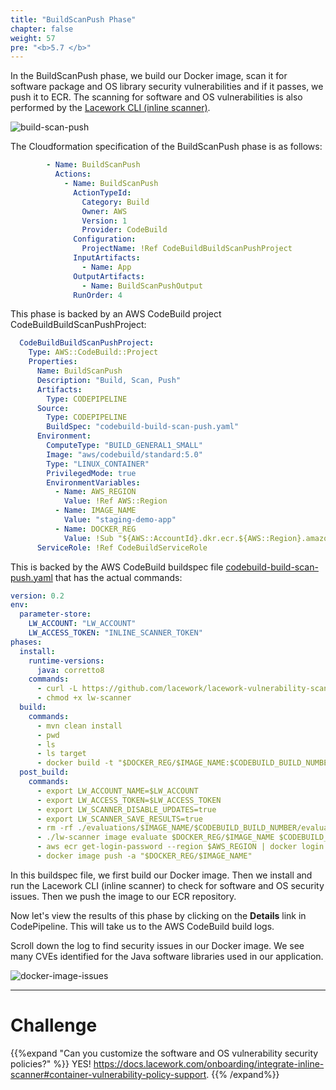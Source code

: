 ```yaml
---
title: "BuildScanPush Phase"
chapter: false
weight: 57
pre: "<b>5.7 </b>"
---
```


In the BuildScanPush phase, we build our Docker image, scan it for software package and OS library security vulnerabilities and if it passes, we push it to ECR. The scanning for software and OS vulnerabilities is also performed by the [Lacework CLI (inline scanner)](https://docs.lacework.com/onboarding/integrate-inline-scanner).

![build-scan-push](/images/build-scan-push.png)

The Cloudformation specification of the BuildScanPush phase is as follows:
```yaml
        - Name: BuildScanPush
          Actions:
            - Name: BuildScanPush
              ActionTypeId:
                Category: Build
                Owner: AWS
                Version: 1
                Provider: CodeBuild
              Configuration:
                ProjectName: !Ref CodeBuildBuildScanPushProject
              InputArtifacts:
                - Name: App
              OutputArtifacts:
                - Name: BuildScanPushOutput
              RunOrder: 4
```

This phase is backed by an AWS CodeBuild project CodeBuildBuildScanPushProject:

```yaml
  CodeBuildBuildScanPushProject:
    Type: AWS::CodeBuild::Project
    Properties:
      Name: BuildScanPush
      Description: "Build, Scan, Push"
      Artifacts:
        Type: CODEPIPELINE
      Source:
        Type: CODEPIPELINE
        BuildSpec: "codebuild-build-scan-push.yaml"
      Environment:
        ComputeType: "BUILD_GENERAL1_SMALL"
        Image: "aws/codebuild/standard:5.0"
        Type: "LINUX_CONTAINER"
        PrivilegedMode: true
        EnvironmentVariables:
          - Name: AWS_REGION
            Value: !Ref AWS::Region
          - Name: IMAGE_NAME
            Value: "staging-demo-app"
          - Name: DOCKER_REG
            Value: !Sub "${AWS::AccountId}.dkr.ecr.${AWS::Region}.amazonaws.com"
      ServiceRole: !Ref CodeBuildServiceRole
```

This is backed by the AWS CodeBuild buildspec file [codebuild-build-scan-push.yaml](https://github.com/lacework-alliances/aws-immersion-day-code/blob/master/app/codebuild-build-scan-push.yaml) that has the actual commands:

```yaml
version: 0.2
env:
  parameter-store:
    LW_ACCOUNT: "LW_ACCOUNT"
    LW_ACCESS_TOKEN: "INLINE_SCANNER_TOKEN"
phases:
  install:
    runtime-versions:
      java: corretto8
    commands:
      - curl -L https://github.com/lacework/lacework-vulnerability-scanner/releases/latest/download/lw-scanner-linux-amd64 -o lw-scanner
      - chmod +x lw-scanner
  build:
    commands:
      - mvn clean install
      - pwd
      - ls
      - ls target
      - docker build -t "$DOCKER_REG/$IMAGE_NAME:$CODEBUILD_BUILD_NUMBER" -t "$DOCKER_REG/$IMAGE_NAME:latest" .
  post_build:
    commands:
      - export LW_ACCOUNT_NAME=$LW_ACCOUNT
      - export LW_ACCESS_TOKEN=$LW_ACCESS_TOKEN
      - export LW_SCANNER_DISABLE_UPDATES=true
      - export LW_SCANNER_SAVE_RESULTS=true
      - rm -rf ./evaluations/$IMAGE_NAME/$CODEBUILD_BUILD_NUMBER/evaluation_*.json || true
      - ./lw-scanner image evaluate $DOCKER_REG/$IMAGE_NAME $CODEBUILD_BUILD_NUMBER --build-id $CODEBUILD_BUILD_NUMBER --data-directory . || true
      - aws ecr get-login-password --region $AWS_REGION | docker login --username AWS --password-stdin $DOCKER_REG
      - docker image push -a "$DOCKER_REG/$IMAGE_NAME"
```

In this buildspec file, we first build our Docker image. Then we install and run the Lacework CLI (inline scanner) to check for software and OS security issues. Then we push the image to our ECR repository.

Now let's view the results of this phase by clicking on the **Details** link in CodePipeline. This will take us to the AWS CodeBuild build logs.

Scroll down the log to find security issues in our Docker image. We see many CVEs identified for the Java software libraries used in our application.

![docker-image-issues](/images/docker-image-issues.png)

***
# Challenge
{{%expand "Can you customize the software and OS vulnerability security policies?" %}} YES! https://docs.lacework.com/onboarding/integrate-inline-scanner#container-vulnerability-policy-support. {{% /expand%}}